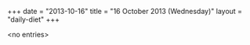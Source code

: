 +++
date = "2013-10-16"
title = "16 October 2013 (Wednesday)"
layout = "daily-diet"
+++

<p>&lt;no entries&gt;</p>